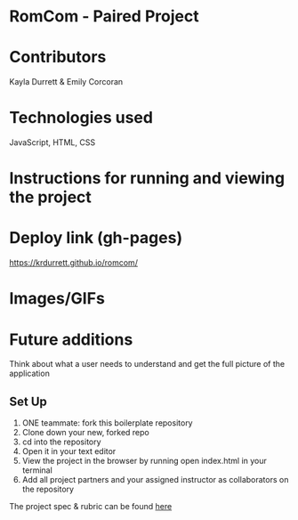 # RomCom - Paired Project

# Contributors 

  Kayla Durrett & Emily Corcoran

# Technologies used

  JavaScript, HTML, CSS


# Instructions for running and viewing the project



# Deploy link (gh-pages)

  https://krdurrett.github.io/romcom/
  
# Images/GIFs

# Future additions

Think about what a user needs to understand and get the full picture of the application



## Set Up
1. ONE teammate: fork this boilerplate repository 
2. Clone down your new, forked repo
3. cd into the repository
4. Open it in your text editor
5. View the project in the browser by running open index.html in your terminal
6. Add all project partners and your assigned instructor as collaborators on the repository

The project spec & rubric can be found [here](https://frontend.turing.io/projects/module-1/romcom-pair.html)
